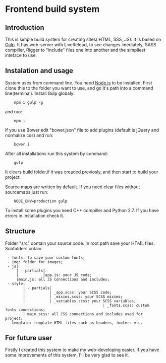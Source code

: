 # Frontend build system

## Introduction
This is simple build system for creating sites( HTML, SSS, JS). It is based on [Gulp](http://gulpjs.com/). It has web-server with LiveReload, to see changes imediately, SASS compiller, Rigger to "include" files one into another and the simpliest inteface to use.

## Instalation and usage
System uses from command line. You need [Node.js](https://nodejs.org) to be installed.
First clone this to the folder you want to use, and go it's path into a command line(terminal).
Install Gulp globaly:

    	npm i gulp -g

and run:

		npm i

If you use Bower edit "bower.json" file to add plugins (default is jQuery and normalize.css) and run:

    	bower i

After all installations run this system by command:

    	gulp

It clears build folder,if it was creaded previosly, and then start to build your project.

Source maps are written by default. If you need clear files without sourcemaps just run:

		NODE_ENV=production gulp

To install some plugins you need C++ compiller and Python 2.7. If you have errors in installation check it.

## Structure
Folder "src" contain your source code.
In root path save your HTML files.
Subfolders cotain:

     - fonts: to save your custom fonts;
     - img: folder for images;
     - js|
         | - partials|
         |           |app.js: your JS code;
         |main.js: all JS connections and includes;
     - style|
            | - partials|
            |           | _app.scss: your SCSS code;
            |           | _mixins.scss: your SCSS mixins;
            |           | _variables.scss: your SCSS variables;
												| _fonts.scss: custom fonts connections;
            | main.scss: all CSS connections and includes used for project;
     - template: template HTML files such as headers, footers etc.

## For future user
Firstly I created this system to make my web-developing easier. If you have some improvements of this system, I'll be very glad to see it.
